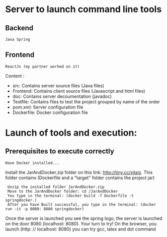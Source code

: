 # Server to launch command line tools
## Backend
    Java Spring
## Frontend
    ReactJs (my partner worked on it)

Content :
 - src: Contains server source files (Java files)
 - Frontend: Contains client source files (Javascript and html files)
 - doc: Contains server decoumentation (javadoc)
 - Testfile: Contains files to test the project grouped by name of the order
 - pom.xml: Server configuration file
 - Dockerfile: Docker configuration file

# Launch of tools and execution:
## Prerequisites to execute correctly
    Have Docker installed...

Install the JarAndDocker.zip folder on this link: http://tiny.cc/xjlajz. This folder contains (Dockerfile and a "target" folder contains the project jar)

     Unzip the installed folder JarAndDocker.zip
     Move to the JarAndDocker folder: cd /JarAndDocker
     You type in the terminal: (docker build -f Dockerfile -t springdocker.)
     After you have Built successful, you type in the terminal: (docker run -it -p 8080: 8080 springdocker)

Once the server is launched you see the spring logo, the server is launched on the door 8080 (localhost: 8080).
Your turn to try!
On the browser, you launch (http: // localhost: 8080)
you can try gcc, latex and dot command
